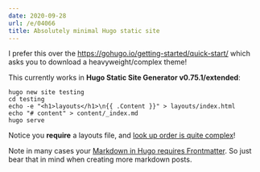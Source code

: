 ```yaml
---
date: 2020-09-28
url: /e/04066
title: Absolutely minimal Hugo static site
---
```


I prefer this over the https://gohugo.io/getting-started/quick-start/ which
asks you to download a heavyweight/complex theme!

This currently works in **Hugo Static Site Generator v0.75.1/extended**:

	hugo new site testing
	cd testing
	echo -e "<h1>layouts</h1>\n{{ .Content }}" > layouts/index.html
	echo "# content" > content/_index.md
	hugo serve

Notice you **require** a layouts file, and [look up order is quite
complex](https://gohugo.io/templates/lookup-order/)!

Note in many cases your [Markdown in Hugo requires
Frontmatter](https://github.com/gohugoio/hugo/issues/6098). So just bear that
in mind when creating more markdown posts.
